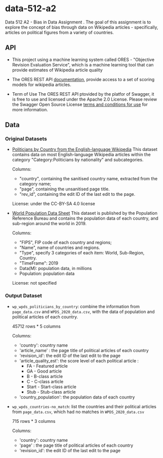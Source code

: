 # data-512-a2
Data 512 A2 - Bias in Data Assignment .  The goal of this assignment is to explore the concept of bias through data on Wikipedia articles - specifically, articles on political figures from a variety of countries.


## API 
- This project using a machine learning system called ORES - "Objective Revision Evaluation Service", which is a machine learning tool that can provide estimates of Wikipedia article quality
- The ORES REST API [documentation](https://ores.wikimedia.org/v3/#!/scoring/get_v3_scores_context_revid_model), provide access to a set of scoring models for wikipedia articles.

- Term of Use
The ORES REST API ptovided by the platfor of Swagger, it is free to use and licensed under the Apache 2.0 License.
Please review the Swagger Open Source License [terms and conditions for use](https://swagger.io/license/) for more information.



## Data 

### Original Datasets
- [Politicians by Country from the English-language Wikipedia](https://figshare.com/articles/dataset/Untitled_Item/5513449)
  This dataset contains data on most English-language Wikipedia articles within the category "Category:Politicians by nationality" and subcategories.
  
  Columns:
  -  "country", containing the sanitised country name, extracted from the category name;
  -  "page", containing the unsanitised page title.
  -  "rev_id", containing the edit ID of the last edit to the page.
  
  License: under the CC-BY-SA 4.0 license
  
 - [World Population Data Sheet](https://www.prb.org/international/indicator/population/table/)
   This dataset is published by the Population Reference Bureau and contains the population data of each country, and sub-region around the world in 2019.
  
   Columns:
   -  "FIPS", FIP code of each country and regions;
   -  "Name", name of countries and regions.
   -  "Type", specify 3 categories of each item: World, Sub-Region, Country.
   -  "TimeFrame": 2019
   -  Data(M): population data, in millions
   -  Population: population data
  
   License: not specified
   
  ### Output Dataset
  
  - `wp_wpds_politicians_by_country`: combine the information from `page_data.csv` and `WPDS_2020_data.csv`, with the data of population and political articles of each country.
    
    45712 rows * 5 columns
  
     Columns:
     - 'country': country name 
     - 'article_name' : the page title of political articles of each country
     - 'revision_id': the edit ID of the last edit to the page
     - 'article_quality_est': the score level of each political article : 
         - FA - Featured article
         - GA - Good article
         - B - B-class article
         - C - C-class article
         - Start - Start-class article
         - Stub - Stub-class article
     - 'country_population': the population data of each country
         
  - `wp_wpds_countries-no_match`: list the countries and their political articles from `page_data.csv`, which had no matches in `WPDS_2020_data.csv`
  
     715 rows * 3 columns
  
     Columns:
     - 'country': country name 
     - 'page' : the page title of political articles of each country
     - 'revision_id': the edit ID of the last edit to the page
